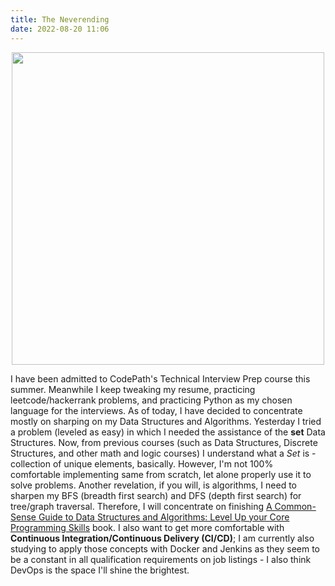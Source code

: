 ```yaml
---
title: The Neverending
date: 2022-08-20 11:06
---
```


<!-- markdownlint-disable -->

<p style="text-align:center;"><img src="https://markojudas.github.io/chronicles/img/TIPC.jpg" width="500" height="500"></p>
I have been admitted to CodePath's Technical Interview Prep course this summer. Meanwhile I keep tweaking my resume, practicing leetcode/hackerrank problems, and practicing Python as my chosen language for the interviews. As of today, I have decided to concentrate mostly on sharping on my Data Structures and Algorithms. Yesterday I tried a problem (leveled as easy) in which I needed the assistance of the <strong>set</strong> Data Structures. Now, from previous courses (such as Data Structures, Discrete Structures, and other math and logic courses) I understand what a <em>Set</em> is - collection of unique elements, basically. However, I'm not 100% comfortable implementing same from scratch, let alone properly use it to solve problems. Another revelation, if you will, is algorithms, I need to sharpen my BFS (breadth first search) and DFS (depth first search) for tree/graph traversal. Therefore, I will concentrate on finishing <a href="https://www.amazon.com/Common-Sense-Guide-Structures-Algorithms-Second-dp-1680507222/dp/1680507222/ref=dp_ob_title_bk">A Common-Sense Guide to Data Structures and Algorithms: Level Up your Core Programming Skills</a> book. I also want to get more comfortable with <strong>Continuous Integration/Continuous Delivery (CI/CD)</strong>; I am currently also studying to apply those concepts with Docker and Jenkins as they seem to be a constant in all qualification requirements on job listings - I also think DevOps is the space I'll shine the brightest.

